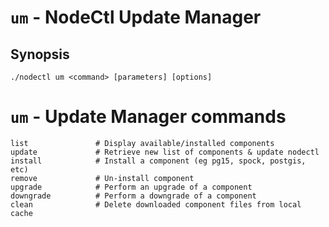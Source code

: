 # `um` - NodeCtl Update Manager


## Synopsis
```
./nodectl um <command> [parameters] [options] 
```

# `um` - Update Manager commands 
```
list               # Display available/installed components 
update             # Retrieve new list of components & update nodectl
install            # Install a component (eg pg15, spock, postgis, etc)
remove             # Un-install component
upgrade            # Perform an upgrade of a component
downgrade          # Perform a downgrade of a component
clean              # Delete downloaded component files from local cache
```
